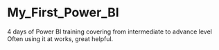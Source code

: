 # My_First_Power_BI
4 days of Power BI training covering from intermediate to advance level
Often using it at works, great helpful.
